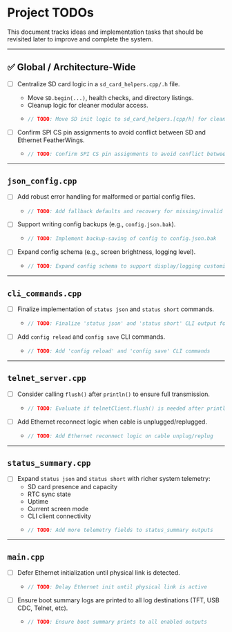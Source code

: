 # Project TODOs

This document tracks ideas and implementation tasks that should be revisited later to improve and complete the system.

---

## ✅ Global / Architecture-Wide

- [ ] Centralize SD card logic in a `sd_card_helpers.cpp/.h` file.
  - Move `SD.begin(...)`, health checks, and directory listings.
  - Cleanup logic for cleaner modular access.
  - ```cpp
    // TODO: Move SD init logic to sd_card_helpers.[cpp/h] for cleaner modular access
    ```

- [ ] Confirm SPI CS pin assignments to avoid conflict between SD and Ethernet FeatherWings.
  - ```cpp
    // TODO: Confirm SPI CS pin assignments to avoid conflict between SD and Ethernet
    ```

---

## `json_config.cpp`

- [ ] Add robust error handling for malformed or partial config files.
  - ```cpp
    // TODO: Add fallback defaults and recovery for missing/invalid config keys
    ```

- [ ] Support writing config backups (e.g., `config.json.bak`).
  - ```cpp
    // TODO: Implement backup-saving of config to config.json.bak
    ```

- [ ] Expand config schema (e.g., screen brightness, logging level).
  - ```cpp
    // TODO: Expand config schema to support display/logging customization
    ```

---

## `cli_commands.cpp`

- [ ] Finalize implementation of `status json` and `status short` commands.
  - ```cpp
    // TODO: Finalize 'status json' and 'status short' CLI output formats
    ```

- [ ] Add `config reload` and `config save` CLI commands.
  - ```cpp
    // TODO: Add 'config reload' and 'config save' CLI commands
    ```

---

## `telnet_server.cpp`

- [ ] Consider calling `flush()` after `println()` to ensure full transmission.
  - ```cpp
    // TODO: Evaluate if telnetClient.flush() is needed after println
    ```

- [ ] Add Ethernet reconnect logic when cable is unplugged/replugged.
  - ```cpp
    // TODO: Add Ethernet reconnect logic on cable unplug/replug
    ```

---

## `status_summary.cpp`

- [ ] Expand `status json` and `status short` with richer system telemetry:
  - SD card presence and capacity
  - RTC sync state
  - Uptime
  - Current screen mode
  - CLI client connectivity
  - ```cpp
    // TODO: Add more telemetry fields to status_summary outputs
    ```

---

## `main.cpp`

- [ ] Defer Ethernet initialization until physical link is detected.
  - ```cpp
    // TODO: Delay Ethernet init until physical link is active
    ```

- [ ] Ensure boot summary logs are printed to all log destinations (TFT, USB CDC, Telnet, etc).
  - ```cpp
    // TODO: Ensure boot summary prints to all enabled outputs
    ```

